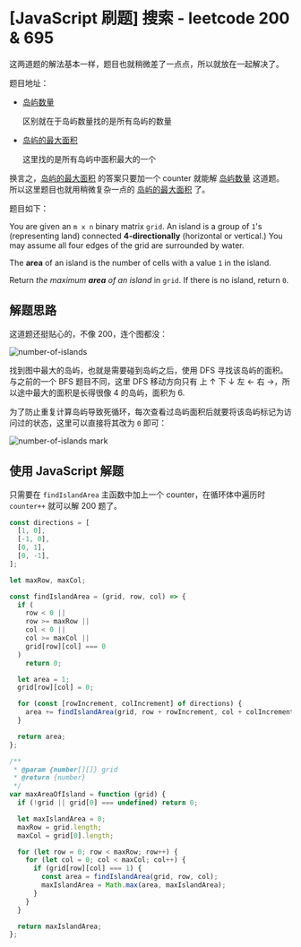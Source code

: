 # [JavaScript 刷题] 搜索 - leetcode 200 & 695

这两道题的解法基本一样，题目也就稍微差了一点点，所以就放在一起解决了。

题目地址：

- [岛屿数量](https://leetcode.com/problems/number-of-islands/description/)

  区别就在于岛屿数量找的是所有岛屿的数量

- [岛屿的最大面积](https://leetcode.cn/problems/max-area-of-island/)

  这里找的是所有岛屿中面积最大的一个

换言之，[岛屿的最大面积](https://leetcode.cn/problems/max-area-of-island/) 的答案只要加一个 counter 就能解 [岛屿数量](https://leetcode.com/problems/number-of-islands/description/) 这道题。所以这里题目也就用稍微复杂一点的 [岛屿的最大面积](https://leetcode.cn/problems/max-area-of-island/) 了。

题目如下：

You are given an `m x n` binary matrix `grid`. An island is a group of `1`'s (representing land) connected **4-directionally** (horizontal or vertical.) You may assume all four edges of the grid are surrounded by water.

The **area** of an island is the number of cells with a value `1` in the island.

Return _the maximum **area** of an island_ in `grid`. If there is no island, return `0`.

## 解题思路

这道题还挺贴心的，不像 200，连个图都没：

![number-of-islands](https://img-blog.csdnimg.cn/28396f5fb5174562adc883ddc048ef5b.png)

找到图中最大的岛屿，也就是需要碰到岛屿之后，使用 DFS 寻找该岛屿的面积。与之前的一个 BFS 题目不同，这里 DFS 移动方向只有 上 ↑ 下 ↓ 左 ← 右 →，所以途中最大的面积是长得很像 4 的岛屿，面积为 6.

为了防止重复计算岛屿导致死循环，每次查看过岛屿面积后就要将该岛屿标记为访问过的状态，这里可以直接将其改为 `0` 即可：

![number-of-islands mark](https://img-blog.csdnimg.cn/c900e736e0484aff89a42d680b30c80a.png)

## 使用 JavaScript 解题

只需要在 `findIslandArea` 主函数中加上一个 counter，在循环体中遍历时 `counter++` 就可以解 200 题了。

```javascript
const directions = [
  [1, 0],
  [-1, 0],
  [0, 1],
  [0, -1],
];

let maxRow, maxCol;

const findIslandArea = (grid, row, col) => {
  if (
    row < 0 ||
    row >= maxRow ||
    col < 0 ||
    col >= maxCol ||
    grid[row][col] === 0
  )
    return 0;

  let area = 1;
  grid[row][col] = 0;

  for (const [rowIncrement, colIncrement] of directions) {
    area += findIslandArea(grid, row + rowIncrement, col + colIncrement);
  }

  return area;
};

/**
 * @param {number[][]} grid
 * @return {number}
 */
var maxAreaOfIsland = function (grid) {
  if (!grid || grid[0] === undefined) return 0;

  let maxIslandArea = 0;
  maxRow = grid.length;
  maxCol = grid[0].length;

  for (let row = 0; row < maxRow; row++) {
    for (let col = 0; col < maxCol; col++) {
      if (grid[row][col] === 1) {
        const area = findIslandArea(grid, row, col);
        maxIslandArea = Math.max(area, maxIslandArea);
      }
    }
  }

  return maxIslandArea;
};
```
